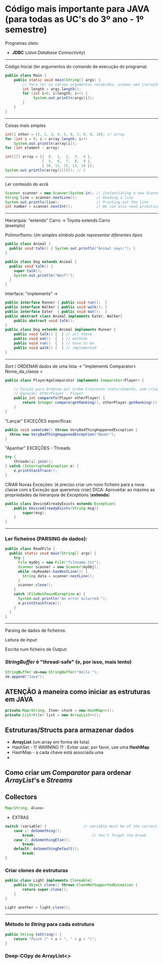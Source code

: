 # Código mais importante para JAVA (para todas as UC's do 3º ano - 1º semestre)

Programas úteis:
- __JDBC__ (_Java Database Connectivity_)

-------------------------------------------------------------------

Código Inicial (ler argumentos do comando de execução do programa)
```java
public class Main {
    public static void main(String[] args) {
        // Para ler os vários argumentos recebidos, usamos uma iteração
        int length = args.length();
        for (int i=0; i<length; i++) {
             System.out.println(args[i]);
        }
    }
}
```

----------------------------------------------------------
Coisas mais simples

```java
int[] other = {1, 2, 3, 4, 5, 6, 7, 8, 9, 10}; // array
for (int i = 0; i < array.length; i++)
    System.out.println(array[i]);
for (int element : array) 

int[][] array = {{  0,  1,  2,  3,  4 },
                 {  5,  6,  7,  8,  9 },
                 { 10, 11, 12, 13, 14 }};
System.out.println(array[1][0]); // 5
```

---------------------------------------------------------
Ler conteúdo do ecrã

```java
Scanner scanner = new Scanner(System.in); // Instantiating a new Scanner object
String line = scanner.nextLine();         // Reading a line
System.out.println(line);                 // Printing out the line
int number = scanner.nextInt();           // We can also read primitive types
```

--------------------------------------------------------------------

Hierarquia: "extends"   Carro -> Toyota extends Carro  
            (exemplo)

Polimorfismo: _Um simples símbolo pode representar diferentes tipos_


```java
public class Animal {
  public void talk() { System.out.println("Animal says:"); }
}

public class Dog extends Animal {
  public void talk() { 
    super.talk();
    System.out.println("Woof!"); 
  }
}
```

Interface: "implements"   ->

```java
public interface Runner { public void run();  }
public interface Walker { public void walk(); }
public interface Eater  { public void eat();  }
public abstract class Animal implements Eater, Walker{
    public abstract void talk();
}
public class Dog extends Animal implements Runner {
    public void talk() {  } // all these
    public void eat()  {  } // methods
    public void run()  {  } // have to be
    public void walk() {  } // implemented
}
```

--------------------------------------------------------------------------


_Sort_ / ORDENAR dados de uma lista    ->   "implements Comparator< Nome_da_classe >
```java
public class PlayerAgeComparator implements Comparator<Player> {

    // Função para Ordenae por ordem Crescente (naturalmente, sem criação de 
    // Equação: OtherPlayer - Player
    public int compareTo(Player otherPlayer) {
        return Integer.compare(getRanking(), otherPlayer.getRanking());
    }
}
```

"Lançar" EXCEÇÕES específicas:
```java
public void someCode() throws VeryBadThingHappenedException {
  throw new VeryBadThingHappenedException("Boom!");
}
```

"Apanhar" EXCEÇÕES - Threads
```java
try {
    threads[i].join();
} catch (InterruptedException e) {
    e.printStackTrace();
}
```

CRIAR Novas Exceções: (é preciso criar um novo ficheiro para a nova classe com a Exceção que queremos criar)
DICA: Aproveitar ao máximo as propriedades da hierarquia de _Exceptions_ (__extends__)
```java
public class DeviceAlreadyExists extends Exception{
    public DeviceAlreadyExists(String msg){
        super(msg);
    }
}
```

------------------------------------------------------

### Ler ficheiros (PARSING de dados):
```java
public class ReadFile {
  public static void main(String[] args) {
    try {
      File myObj = new File("filename.txt");
      Scanner scanner = new Scanner(myObj);
      while (myReader.hasNextLine()) {
        String data = scanner.nextLine();
      }
      scanner.close();
    } 
    catch (FileNotFoundException e) {
      System.out.println("An error occurred.");
      e.printStackTrace();
    }
  }
}
```

------------------------------------------------------------

Parsing de dados de ficheiros:


Leitura de _Input_:


Escrita num ficheiro de Output:


### _StringBuffer_ é "thread-safe" (e, por isso, mais lento)
```java
StringBuffer sb=new StringBuffer("Hello ");  
sb.append("Java");
```


## ATENÇÃO à maneira como iniciar as estruturas em JAVA

```java
private Map<String, Item> stock = new HashMap<>();
private List<File> list = new ArrayList<>();
```

## Estruturas/Structs para armazenar dados

- __ArrayList__ (um array em forma de lista) 
- HashSet - !!! WARNING !!! : Evitar usar; por favor, use uma __HashMap__
- HashMap - a cada chave está associada uma 
- 

## Como criar um _Comparator_ para ordenar _ArrayList_'s e _Streams_

## Collectors

```java
Map<String, Aluno>
```




- EXTRAS
```java
switch (variable) {                 // variable must be of the correct type 
    case 1: doSomething();
        break;                          // don't forget the break
    case 2: doSomethingElse();
        break;
    default: doSomethingDefault();
        break;
}
```

### Criar clones de estruturas
```java
public class Light implements Cloneable{
    public Object clone() throws CloneNotSupportedException {
        return super.clone();
    }
}

Light another = light.clone();
```

--------------------------------------------------------

### Método _to String_ para cada estrutura

```java
public String toString() {
    return "Point (" + x + ", " + y + ")";
}
```

### Deep-COpy de ArrayList<>
```java

```
